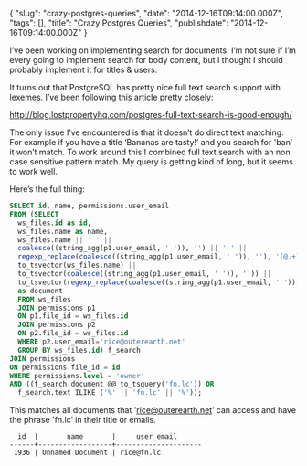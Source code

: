 {
    "slug": "crazy-postgres-queries",
    "date": "2014-12-16T09:14:00.000Z",
    "tags": [],
    "title": "Crazy Postgres Queries",
    "publishdate": "2014-12-16T09:14:00.000Z"
}


I’ve been working on implementing search for documents. I’m not sure if
I’m every going to implement search for body content, but I thought I
should probably implement it for titles & users.

It turns out that PostgreSQL has pretty nice full text search support
with lexemes. I’ve been following this article pretty closely:

<http://blog.lostpropertyhq.com/postgres-full-text-search-is-good-enough/>

The only issue I’ve encountered is that it doesn’t do direct text
matching. For example if you have a title ‘Bananas are tasty!’ and you
search for 'ban’ it won’t match. To work around this I combined full
text search with an non case sensitive pattern match. My query is
getting kind of long, but it seems to work well.

Here’s the full thing:

```sql
SELECT id, name, permissions.user_email
FROM (SELECT
  ws_files.id as id,
  ws_files.name as name,
  ws_files.name || ' ' ||
  coalesce((string_agg(p1.user_email, ' ')), '') || ' ' ||
  regexp_replace(coalesce((string_agg(p1.user_email, ' ')), ''), '[@.+]', ' ', 'g') as text,
  to_tsvector(ws_files.name) ||
  to_tsvector(coalesce((string_agg(p1.user_email, ' ')), '')) ||
  to_tsvector(regexp_replace(coalesce((string_agg(p1.user_email, ' ')), ''), '[@.+]', ' ', 'g'))
  as document
  FROM ws_files
  JOIN permissions p1
  ON p1.file_id = ws_files.id
  JOIN permissions p2
  ON p2.file_id = ws_files.id
  WHERE p2.user_email='rice@outerearth.net'
  GROUP BY ws_files.id) f_search
JOIN permissions
ON permissions.file_id = id
WHERE permissions.level = 'owner'
AND ((f_search.document @@ to_tsquery('fn.lc')) OR
  f_search.text ILIKE ('%' || 'fn.lc' || '%'));
```

This matches all documents that 'rice@outerearth.net’ can access and
have the phrase 'fn.lc’ in their title or emails.

```
  id  |       name       |     user_email
------+------------------+---------------------
 1936 | Unnamed Document | rice@fn.lc
 ```

